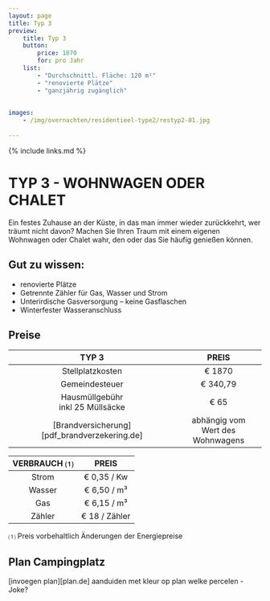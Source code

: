 ```yaml
---
layout: page
title: Typ 3
preview: 
    title: Typ 3
    button:
        price: 1870
        for: pro Jahr
    list:
        - "Durchschnittl. Fläche: 120 m²"
        - "renovierte Plätze"
        - "ganzjährig zugänglich"
       
        
images:
    - /img/overnachten/residentieel-type2/restyp2-01.jpg
    
---
```


{% include links.md %}

# TYP 3 - WOHNWAGEN ODER CHALET
Ein festes Zuhause an der Küste, in das man immer wieder zurückkehrt, wer träumt nicht davon? Machen Sie Ihren Traum mit einem eigenen Wohnwagen oder Chalet wahr, den oder das Sie häufig genießen können.


## Gut zu wissen:
- renovierte Plätze
- Getrennte Zähler für Gas, Wasser und Strom
- Unterirdische Gasversorgung – keine Gasflaschen
- Winterfester Wasseranschluss


## Preise

TYP 3                                         |PREIS                               |
:---------------------------------------------:|:----------------------------------:|
Stellplatzkosten                         | € 1870         
Gemeindesteuer                                   | € 340,79 
Hausmüllgebühr<br>inkl 25 Müllsäcke<br>         | € 65    
 [Brandversicherung][pdf_brandverzekering.de]   | abhängig vom <br>Wert des Wohnwagens

VERBRAUCH ⑴           |PREIS          |
:--------------------:|:-------------:|
Strom                 | € 0,35 / Kw        
Wasser                | € 6,50 / m³
Gas                   | € 6,15 / m³
Zähler                | € 18 / Zähler

⑴ Preis vorbehaltlich Änderungen der Energiepreise



## Plan Campingplatz

[invoegen plan][plan.de]
aanduiden met kleur op plan welke percelen - Joke?

